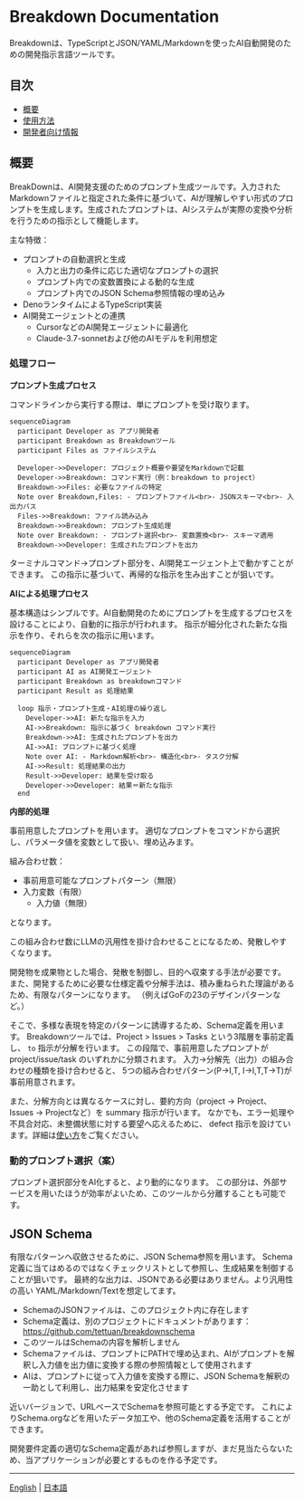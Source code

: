 # Breakdown Documentation

Breakdownは、TypeScriptとJSON/YAML/Markdownを使ったAI自動開発のための開発指示言語ツールです。

## 目次

- [概要](#概要)
- [使用方法](usage.ja.md)
- [開発者向け情報](breakdown/index.ja.md)

## 概要

BreakDownは、AI開発支援のためのプロンプト生成ツールです。入力されたMarkdownファイルと指定された条件に基づいて、AIが理解しやすい形式のプロンプトを生成します。生成されたプロンプトは、AIシステムが実際の変換や分析を行うための指示として機能します。

主な特徴：

- プロンプトの自動選択と生成
  - 入力と出力の条件に応じた適切なプロンプトの選択
  - プロンプト内での変数置換による動的な生成
  - プロンプト内でのJSON Schema参照情報の埋め込み
- DenoランタイムによるTypeScript実装
- AI開発エージェントとの連携
  - CursorなどのAI開発エージェントに最適化
  - Claude-3.7-sonnetおよび他のAIモデルを利用想定

### 処理フロー

**プロンプト生成プロセス**

コマンドラインから実行する際は、単にプロンプトを受け取ります。

```mermaid
sequenceDiagram
  participant Developer as アプリ開発者
  participant Breakdown as Breakdownツール
  participant Files as ファイルシステム

  Developer->>Developer: プロジェクト概要や要望をMarkdownで記載
  Developer->>Breakdown: コマンド実行（例：breakdown to project）
  Breakdown->>Files: 必要なファイルの特定
  Note over Breakdown,Files: - プロンプトファイル<br>- JSONスキーマ<br>- 入出力パス
  Files->>Breakdown: ファイル読み込み
  Breakdown->>Breakdown: プロンプト生成処理
  Note over Breakdown: - プロンプト選択<br>- 変数置換<br>- スキーマ適用
  Breakdown->>Developer: 生成されたプロンプトを出力
```


ターミナルコマンド→プロンプト部分を、AI開発エージェント上で動かすことができます。
この指示に基づいて、再帰的な指示を生み出すことが狙いです。


**AIによる処理プロセス**

基本構造はシンプルです。AI自動開発のためにプロンプトを生成するプロセスを設けることにより、自動的に指示が行われます。
指示が細分化された新たな指示を作り、それらを次の指示に用います。

```mermaid
sequenceDiagram
  participant Developer as アプリ開発者
  participant AI as AI開発エージェント
  participant Breakdown as breakdownコマンド
  participant Result as 処理結果

  loop 指示・プロンプト生成・AI処理の繰り返し
    Developer->>AI: 新たな指示を入力
    AI->>Breakdown: 指示に基づく breakdown コマンド実行
    Breakdown->>AI: 生成されたプロンプトを出力
    AI->>AI: プロンプトに基づく処理
    Note over AI: - Markdown解析<br>- 構造化<br>- タスク分解
    AI->>Result: 処理結果の出力
    Result->>Developer: 結果を受け取る
    Developer->>Developer: 結果＝新たな指示
  end
```

**内部的処理**

事前用意したプロンプトを用います。
適切なプロンプトをコマンドから選択し、パラメータ値を変数として扱い、埋め込みます。

組み合わせ数：
- 事前用意可能なプロンプトパターン（無限）
- 入力変数（有限）
  - 入力値（無限）

となります。

この組み合わせ数にLLMの汎用性を掛け合わせることになるため、発散しやすくなります。

開発物を成果物とした場合、発散を制御し、目的へ収束する手法が必要です。
また、開発するために必要な仕様定義や分解手法は、積み重ねられた理論があるため、有限なパターンになります。
（例えばGoFの23のデザインパターンなど。）

そこで、多様な表現を特定のパターンに誘導するため、Schema定義を用います。
Breakdownツールでは、Project > Issues > Tasks という3階層を事前定義し、 `to` 指示が分解を行います。
この段階で、事前用意したプロンプトが project/issue/task のいずれかに分類されます。
入力→分解先（出力）の組み合わせの種類を掛け合わせると、 5つの組み合わせパターン(P->I,T, I->I,T,T->T)が事前用意されます。

また、分解方向とは異なるケースに対し、要約方向（project -> Project、 Issues -> Projectなど）を summary 指示が行います。
なかでも、エラー処理や不具合対応、未整備状態に対する要望へ応えるために、 defect 指示を設けています。詳細は[使い方](./usage.ja.md)をご覧ください。

### 動的プロンプト選択（案）

プロンプト選択部分をAI化すると、より動的になります。
この部分は、外部サービスを用いたほうが効率がよいため、このツールから分離することも可能です。

## JSON Schema

有限なパターンへ収斂させるために、JSON Schema参照を用います。
Schema定義に当てはめるのではなくチェックリストとして参照し、生成結果を制御することが狙いです。
最終的な出力は、JSONである必要はありません。より汎用性の高い YAML/Markdown/Textを想定してます。

- SchemaのJSONファイルは、このプロジェクト内に存在します
- Schema定義は、別のプロジェクトにドキュメントがあります： https://github.com/tettuan/breakdownschema
- このツールはSchemaの内容を解析しません
- Schemaファイルは、プロンプトにPATHで埋め込まれ、AIがプロンプトを解釈し入力値を出力値に変換する際の参照情報として使用されます
- AIは、プロンプトに従って入力値を変換する際に、JSON Schemaを解釈の一助として利用し、出力結果を安定化させます

近いバージョンで、URLベースでSchemaを参照可能とする予定です。
これによりSchema.orgなどを用いたデータ加工や、他のSchema定義を活用することができます。

開発要件定義の適切なSchema定義があれば参照しますが、まだ見当たらないため、当アプリケーションが必要とするものを作る予定です。

---

[English](index.md) | [日本語](index.ja.md)
